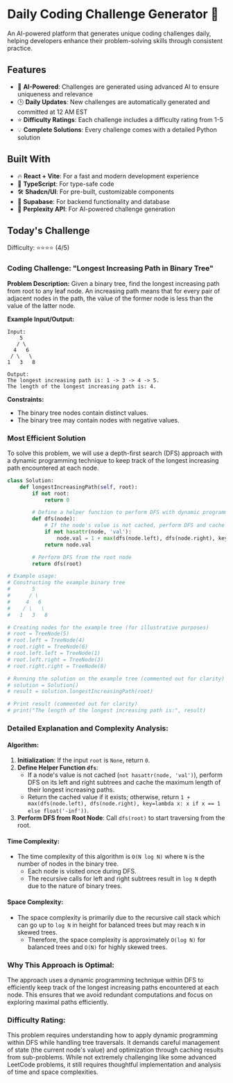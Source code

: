 # Daily Coding Challenge Generator 🚀

An AI-powered platform that generates unique coding challenges daily, helping developers enhance their problem-solving skills through consistent practice.

## Features

- 🤖 **AI-Powered**: Challenges are generated using advanced AI to ensure uniqueness and relevance
- 🕒 **Daily Updates**: New challenges are automatically generated and committed at 12 AM EST
- ⭐ **Difficulty Ratings**: Each challenge includes a difficulty rating from 1-5
- 💡 **Complete Solutions**: Every challenge comes with a detailed Python solution

## Built With

- 🔥 **React + Vite**: For a fast and modern development experience
- 🔷 **TypeScript**: For type-safe code
- 🛠️ **Shadcn/UI**: For pre-built, customizable components
- 🔌 **Supabase**: For backend functionality and database
- 🤖 **Perplexity API**: For AI-powered challenge generation

## Today's Challenge

Difficulty: ⭐⭐⭐⭐ (4/5)

### Coding Challenge: "Longest Increasing Path in Binary Tree"

**Problem Description:**
Given a binary tree, find the longest increasing path from root to any leaf node. An increasing path means that for every pair of adjacent nodes in the path, the value of the former node is less than the value of the latter node.

**Example Input/Output:**
```plaintext
Input:
    5
   / \
  4   6
 / \   \
1   3   8

Output:
The longest increasing path is: 1 -> 3 -> 4 -> 5.
The length of the longest increasing path is: 4.
```

**Constraints:**
- The binary tree nodes contain distinct values.
- The binary tree may contain nodes with negative values.

### Most Efficient Solution

To solve this problem, we will use a depth-first search (DFS) approach with a dynamic programming technique to keep track of the longest increasing path encountered at each node.

```python
class Solution:
    def longestIncreasingPath(self, root):
        if not root:
            return 0

        # Define a helper function to perform DFS with dynamic programming
        def dfs(node):
            # If the node's value is not cached, perform DFS and cache it
            if not hasattr(node, 'val'):
                node.val = 1 + max(dfs(node.left), dfs(node.right), key=lambda x: x if x == 1 else float('-inf'))
            return node.val

        # Perform DFS from the root node
        return dfs(root)

# Example usage:
# Constructing the example binary tree
#       5
#      / \
#     4   6
#    / \   \
#   1   3   8

# Creating nodes for the example tree (for illustrative purposes)
# root = TreeNode(5)
# root.left = TreeNode(4)
# root.right = TreeNode(6)
# root.left.left = TreeNode(1)
# root.left.right = TreeNode(3)
# root.right.right = TreeNode(8)

# Running the solution on the example tree (commented out for clarity)
# solution = Solution()
# result = solution.longestIncreasingPath(root)

# Print result (commented out for clarity)
# print("The length of the longest increasing path is:", result)
```

### Detailed Explanation and Complexity Analysis:

#### Algorithm:
1. **Initialization**: If the input `root` is `None`, return `0`.
2. **Define Helper Function `dfs`**:
   - If a node's value is not cached (`not hasattr(node, 'val')`), perform DFS on its left and right subtrees and cache the maximum length of their longest increasing paths.
   - Return the cached value if it exists; otherwise, return `1 + max(dfs(node.left), dfs(node.right), key=lambda x: x if x == 1 else float('-inf'))`.
3. **Perform DFS from Root Node**: Call `dfs(root)` to start traversing from the root.

#### Time Complexity:
- The time complexity of this algorithm is `O(N log N)` where `N` is the number of nodes in the binary tree.
  - Each node is visited once during DFS.
  - The recursive calls for left and right subtrees result in `log N` depth due to the nature of binary trees.

#### Space Complexity:
- The space complexity is primarily due to the recursive call stack which can go up to `log N` in height for balanced trees but may reach `N` in skewed trees.
  - Therefore, the space complexity is approximately `O(log N)` for balanced trees and `O(N)` for highly skewed trees.

### Why This Approach is Optimal:
The approach uses a dynamic programming technique within DFS to efficiently keep track of the longest increasing paths encountered at each node. This ensures that we avoid redundant computations and focus on exploring maximal paths efficiently.

### Difficulty Rating:
This problem requires understanding how to apply dynamic programming within DFS while handling tree traversals. It demands careful management of state (the current node's value) and optimization through caching results from sub-problems. While not extremely challenging like some advanced LeetCode problems, it still requires thoughtful implementation and analysis of time and space complexities.
